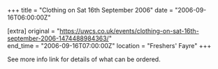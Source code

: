 +++
title = "Clothing on Sat 16th September 2006"
date = "2006-09-16T06:00:00Z"

[extra]
original = "https://uwcs.co.uk/events/clothing-on-sat-16th-september-2006-1474488984363/"    
end_time = "2006-09-16T07:00:00Z"
location = "Freshers' Fayre"
+++

See more info link for details of what can be ordered.

